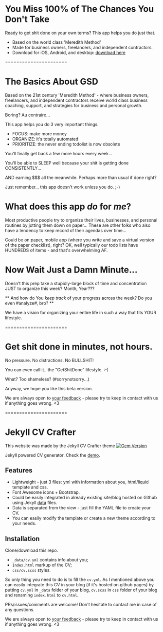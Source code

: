 # You Miss 100% of The Chances You Don't Take #
Ready to get shit done on your own terms? This app helps you do just that.

* Based on the world class 'Meredith Method'
* Made for business owners, freelancers, and independent contractors.
* Download for iOS, Android, and desktop: [download here](getshitdone.github.io)

======================

# The Basics About GSD
Based on the 21st century 'Meredith Method' -  where business owners, freelancers, and independent contractors receive world class business coaching, support, and strategies for business and personal growth.

Boring? Au contraire...

This app helps you do 3 very important things.

* FOCUS: make more money
* ORGANIZE: it's totally automated
* PRIORITIZE: the never ending todolist is now obsolete

You'll finally get back a few more hours every week...

You'll be able to SLEEP well because your shit is getting done CONSISTENTLY...

AND earning $$$ all the meanwhile. Perhaps more than usual if done right?

Just remember... this app doesn't work unless you do. ;-)


# What does this app *do* for *me*?
Most productive people try to organize their lives, businesses, and personal routines by jotting them down on paper...
These are other folks who also have a tendency to keep record of their agendas over time...

Could be on paper, mobile app (where you write and save a virtual version of the paper checklist), right?
OK, well typically our todo lists have HUNDREDS of items - and that's overwhelming AF.

# Now Wait Just a Damn Minute... #

Doesn't this prep take a stupidly-large block of time and concentration JUST to organize this week? Month, Year???

** And *how* do You *keep track* of your progress across the week? Do you even #analyze#, bro? **

We have a vision for organizing your entire life in such a way that fits YOUR lifestyle.


======================


# Get shit done in minutes, not hours. #

No pressure.
No distractions.
No BULLSHIT!

You can even call it.. the "GetShitDone" lifestyle. :-)

What? Too shameless? (#sorrynotsorry...)

Anyway, we hope you like this beta version.

We are always open to [your feedback](https://github.com/emilypmendez/gsd/issues) - please try to keep in contact with us if anything goes wrong. <3




======================






# Jekyll CV Crafter
This website was made by the Jekyll CV Crafter theme
[![Gem Version](https://badge.fury.io/rb/jekyll-cv-crafter.svg)](https://badge.fury.io/rb/jekyll-cv-crafter)

Jekyll powered CV generator. Check the [demo](http://pavelmakhov.com/jekyll-cv-crafter/).

## Features
 - Lightweight - just 3 files: yml with information about you, html/liquid template and css.
 - Font Awesome icons + Bootstrap.
 - Could be easily integrated in already existing site/blog hosted on Github using Jekyll [data](http://jekyllrb.com/docs/datafiles/) files.
 - Data is separated from the view - just fill the YAML file to create your CV.
 - You can easily modify the template or create a new theme according to your needs.

## Installation
Clone/download this repo.
 - `_data/cv.yml` contains info about you;
 - `index.html` markup of the CV;
 - `css/cv.scss` styles.

So only thing you need to do is to fill the `cv.yml`.
As I mentioned above you can easily integrate this CV in your blog (if it's hosted on github pages) by putting `cv.yml` in `_data` folder of your blog, `cv.scss` in `css` folder of your blog and renaming `index.html` to `cv.html`.

PRs/issues/comments are welcome! Don't hesitate to contact me in case of any questions.

We are always open to [your feedback](https://github.com/emilypmendez/gsd/issues) - please try to keep in contact with us if anything goes wrong. <3
